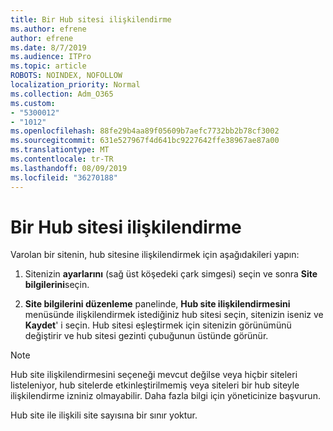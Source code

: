 ```yaml
---
title: Bir Hub sitesi ilişkilendirme
ms.author: efrene
author: efrene
ms.date: 8/7/2019
ms.audience: ITPro
ms.topic: article
ROBOTS: NOINDEX, NOFOLLOW
localization_priority: Normal
ms.collection: Adm_O365
ms.custom:
- "5300012"
- "1012"
ms.openlocfilehash: 88fe29b4aa89f05609b7aefc7732bb2b78cf3002
ms.sourcegitcommit: 631e527967f4d641bc9227642ffe38967ae87a00
ms.translationtype: MT
ms.contentlocale: tr-TR
ms.lasthandoff: 08/09/2019
ms.locfileid: "36270188"
---
```

# <a name="associate-a-hub-site"></a>Bir Hub sitesi ilişkilendirme

Varolan bir sitenin, hub sitesine ilişkilendirmek için aşağıdakileri yapın:
  
1. Sitenizin **ayarlarını** (sağ üst köşedeki çark simgesi) seçin ve sonra **Site bilgilerini**seçin.

2. **Site bilgilerini düzenleme** panelinde, **Hub site ilişkilendirmesini** menüsünde ilişkilendirmek istediğiniz hub sitesi seçin, sitenizin iseniz ve **Kaydet**' i seçin. Hub sitesi eşleştirmek için sitenizin görünümünü değiştirir ve hub sitesi gezinti çubuğunun üstünde görünür.

 > [!Note]
>Hub site ilişkilendirmesini seçeneği mevcut değilse veya hiçbir siteleri listeleniyor, hub sitelerde etkinleştirilmemiş veya siteleri bir hub siteyle ilişkilendirme izniniz olmayabilir. Daha fazla bilgi için yöneticinize başvurun.
>
>Hub site ile ilişkili site sayısına bir sınır yoktur.
  